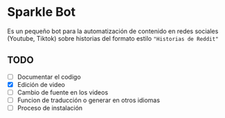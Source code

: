# Sparkle Bot
Es un pequeño bot para la automatización de contenido en redes sociales (Youtube, Tiktok) sobre historias del formato estilo ```"Historias de Reddit"```
## TODO
- [ ] Documentar el codigo
- [x] Edición de video
- [ ] Cambio de fuente en los videos
- [ ] Funcion de traducción o generar en otros idiomas
- [ ] Proceso de instalación
